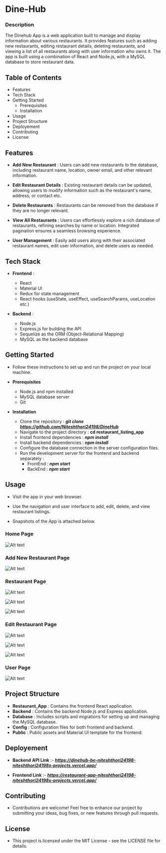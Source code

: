 # Dine-Hub



### Description

The Dinehub App is a web application built to manage and display information about various restaurants. It provides features such as adding new restaurants, editing restaurant details, deleting restaurants, and viewing a list of all restaurants along with user information who owns it. The app is built using a combination of React and Node.js, with a MySQL database to store restaurant data.



## Table of Contents

-   Features
-   Tech Stack
-   Getting Started
    - Prerequisites
    - Installation
-   Usage
-   Project Structure
-   Deployement
-   Contributing
-   License


## Features

-   **Add New Restaurant** : Users can add new restaurants to the database, including restaurant name, location, owner email, and other relevant information.

-   **Edit Restaurant Details** : Existing restaurant details can be updated, allowing users to modify information such as the restaurant's name, address, or contact etc.

-   **Delete Restaurants** : Restaurants can be removed from the database if they are no longer relevant.

-   **View All Restaurants** :  Users can effortlessly explore a rich database of restaurants, refining searches by name or location. Integrated pagination ensures a seamless browsing experience.

-   **User Management** : Easily add users along with their associated restaurant names, edit user information, and delete users as needed.



## Tech Stack
-   **Frontend** :
    - React
    - Material UI
    - Redux for state management
    - React hooks (useState, useEffect, useSearchParams, useLocation etc.)

-   **Backend** :
    - Node.js
    - Express.js for building the API
    - Sequelize as the ORM (Object-Relational Mapping)
    - MySQL as the backend database


## Getting Started

-   Follow these instructions to set up and run the project on your local machine.

-   **Prerequisites**

    - Node.js and npm installed
    - MySQL database server
    - Git 

-   **Installation**

    - Clone the repository : ***git clone https://github.com/Niteshthori24198/DineHub***
    - Navigate to the project directory : **cd restaurant_listing_app**
    - Install frontend dependencies : ***npm install***
    - Install backend dependencies : ***npm install***
    - Configure the database connection in the server configuration files.
    - Run the development server for the frontend and backend separately :
        - FrontEnd : ***npm start***
        - BackEnd : ***npm start***


## Usage

-   Visit the app in your web browser.
-   Use the navigation and user interface to add, edit, delete, and view restaurant listings.


-   Snapshots of the App is attached below.


### Home Page

![Alt text](image.png)

### Add New Restaurant Page

![Alt text](image-1.png)

### Restaurant Page

![Alt text](image-8.png)

![Alt text](image-2.png)

![Alt text](image-3.png)


### Edit Restaurant Page

![Alt text](image-4.png)

![Alt text](image-5.png)

![Alt text](image-6.png)


### User Page

![Alt text](image-7.png)


## Project Structure

-   **Restaurant_App** : Contains the frontend React application.
-   **Backend** : Contains the backend Node.js and Express application.
-   **Database** : Includes scripts and migrations for setting up and managing the MySQL database.
-   **Config** : Configuration files for both frontend and backend.
-   **Public** : Public assets and Material UI template for the frontend.


## Deployement

-   **Backend API Link** :- 
***https://dinehub-be-niteshthori24198-niteshthori24198s-projects.vercel.app/***

-   **Frontend Link** :-
***https://restaurant-app-niteshthori24198-niteshthori24198s-projects.vercel.app/***


## Contributing

-   Contributions are welcome! Feel free to enhance our project by submitting your ideas, bug fixes, or new features through pull requests.


## License

-   This project is licensed under the MIT License - see the LICENSE file for details.
